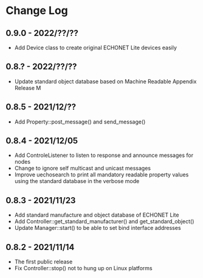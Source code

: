 # Change Log

## 0.9.0 - 2022/??/??

- Add Device class to create original ECHONET Lite devices easily

## 0.8.? - 2022/??/??

- Update standard object database based on Machine Readable Appendix Release M

## 0.8.5 - 2021/12/??

- Add Property::post_message() and send_message()

## 0.8.4 - 2021/12/05

- Add ControleListener to listen to response and announce messages for nodes
- Change to ignore self multicast and unicast messages
- Improve uechosearch to print all mandatory readable property values using the standard database in the verbose mode

## 0.8.3 - 2021/11/23

- Add standard manufacture and object database of ECHONET Lite
- Add Controller::get_standard_manufacturer() and get_standard_object()
- Update Manager::start() to be able to set bind interface addresses

## 0.8.2 - 2021/11/14

- The first public release
- Fix Controller::stop() not to hung up on Linux platforms